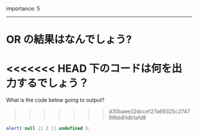 importance: 5

---

# OR の結果はなんでしょう?

<<<<<<< HEAD
下のコードは何を出力するでしょう？
=======
What is the code below going to output?
>>>>>>> d35baee32dcce127a69325c274799bb81db1afd8

```js
alert( null || 2 || undefined );
```
